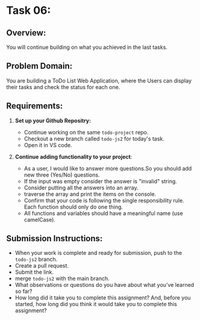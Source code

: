 # Task 06:

## Overview:
You will continue building on what you achieved in the last tasks.

## Problem Domain:
You are building a ToDo List Web Application, where the Users can display their tasks and check the status for each one.

## Requirements:

1. **Set up your Github Repositry:**
   - Continue working on the same `todo-project` repo.
   - Checkout a new branch called `todo-js2` for today's task.
   - Open it in VS code.

2. **Continue adding functionality to your project**:
   - As a user, I would like to answer more questions.So you should add new three (Yes/No) questions.
   - If the input was empty consider the answer is "invalid" string.
   - Consider putting all the answers into an array.
   - traverse the array and print the items on the console.
   - Confirm that your code is following the single responsibility rule. Each function should only do one thing.
   - All functions and variables should have a meaningful name (use camelCase).

## Submission Instructions:
- When your work is complete and ready for submission, push to the `todo-js2` branch.
- Create a pull request.
- Submit the link.
- merge `todo-js2` with the main branch.
- What observations or questions do you have about what you’ve learned so far?
- How long did it take you to complete this assignment? And, before you started, how long did you think it would take you to complete this assignment?